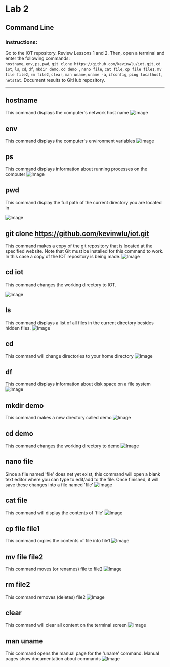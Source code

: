 # Lab 2
## Command Line 
### Instructions:
Go to the IOT repository. Review Lessons 1 and 2. Then, open a terminal and enter the following commands:</br>
`hostname`, 
`env`, 
`ps`, 
`pwd`, 
`git clone https://github.com/kevinwlu/iot.git`, 
`cd iot`, 
`ls`, 
`cd`, 
`df`, 
`mkdir demo`, 
`cd demo `, 
`nano file`, 
`cat file`, 
`cp file file1`, 
`mv file file2`, 
`rm file2`, 
`clear`, 
`man uname`, 
`uname -a`, 
`ifconfig`, 
`ping localhost`, 
`netstat`. 
Document results to GitHub repository.

---
## hostname
This command displays the computer's network host name
![Image](https://github.com/user-attachments/assets/d777f1d1-3a33-4e86-803e-8a1e75cba3b4)

## env
This command displays the computer's environment variables
![Image](https://github.com/user-attachments/assets/f84adf1c-85d5-4749-8512-502d95b512b6)

## ps
This command displays information about running processes on the computer
![Image](https://github.com/user-attachments/assets/bb90b61f-6da9-46f0-9f17-ba12e68c3020)

## pwd
This command display the full path of the current directory you are located in

![Image](https://github.com/user-attachments/assets/1fa2e96f-39ed-40e8-bc5a-a8a2a5ebc086)

## git clone https://github.com/kevinwlu/iot.git
This command makes a copy of the git repository that is located at the specified website. Note that Git must be installed for this command to work. 
In this case a copy of the IOT repository is being made.
![Image](https://github.com/user-attachments/assets/87838ae4-ca98-48e5-85e2-0f76a1d01d12)

## cd iot
This command changes the working directory to IOT. 

![Image](https://github.com/user-attachments/assets/1a767092-3f18-4306-903b-3731c53073b3)

## ls
This command displays a list of all files in the current directory besides hidden files. 
![Image](https://github.com/user-attachments/assets/57c24745-ece3-4342-91be-420c9a7cd558)

## cd
This command will change directories to your home directory 
![Image](https://github.com/user-attachments/assets/ea29c308-426d-403f-9e36-e1fcad1297c8)

## df
This command displays information about disk space on a file system
![Image](https://github.com/user-attachments/assets/14732598-95f4-4e3e-b587-c0c7272afec3)

## mkdir demo
This command makes a new directory called demo
![Image](https://github.com/user-attachments/assets/b6a107d3-fca4-4e22-a438-8efe1c953db4)

## cd demo
This command changes the working directory to demo
![Image](https://github.com/user-attachments/assets/ff65a451-cc5f-4dff-b59c-9f85e7a4cea3)

## nano file
Since a file named 'file' does net yet exist, this command will open a blank text editor where you can type to edit/add to the file. Once finished, it will save these changes into a file named 'file'
![Image](https://github.com/user-attachments/assets/3a8e566d-1ab6-47ab-9b72-dddbb214412a)

## cat file
This command will display the contents of 'file'
![Image](https://github.com/user-attachments/assets/af1190c7-96a1-4592-b83c-773aa9728e85)

## cp file file1
This command copies the contents of file into file1
![Image](https://github.com/user-attachments/assets/327024ef-3a16-4e75-86fb-0d235e3a1114)

## mv file file2
This command moves (or renames) file to file2
![Image](https://github.com/user-attachments/assets/0baf8497-e6a8-4c61-8e62-ad478678a53a)

## rm file2
This command removes (deletes) file2
![Image](https://github.com/user-attachments/assets/05c3566b-d2d6-4400-9dd1-f74f4995ea7e)

## clear
This command will clear all content on the terminal screen
![Image](https://github.com/user-attachments/assets/c4095311-6ec3-4bb7-89eb-e87d4f053d29)

## man uname
This command opens the manual page for the 'uname' command. Manual pages show documentation about commands
![Image](https://github.com/user-attachments/assets/64c18179-2a10-4af9-8f8f-0c6274d7de08)
